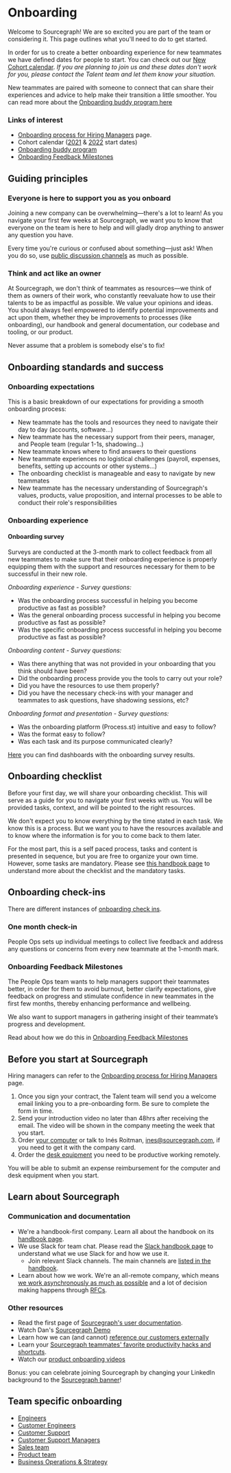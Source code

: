 # Onboarding

Welcome to Sourcegraph! We are so excited you are part of the team or considering it. This page outlines what you'll need to do to get started.

In order for us to create a better onboarding experience for new teammates we have defined dates for people to start. You can check out our [New Cohort calendar](https://calendar.google.com/calendar/u/0?cid=Y182OTdwMnZyMnA3cmJnYzNrMTRiODAwc2gxZ0Bncm91cC5jYWxlbmRhci5nb29nbGUuY29t). _If you are planning to join us and these dates don't work for you, please contact the Talent team and let them know your situation._

New teammates are paired with someone to connect that can share their experiences and advice to help make their transition a little smoother. You can read more about the [Onboarding buddy program here](./buddy-program.md)

### Links of interest

- [Onboarding process for Hiring Managers](onboarding-for-hiring-managers.md) page.
- Cohort calendar ([2021](https://docs.google.com/spreadsheets/d/1jJY3E7j31ZD7J-ouf3Gf-uioHCAXxe-0bBVLEmdtVGQ/edit#gid=0) & [2022](https://docs.google.com/spreadsheets/d/1Q_h9I0CkppecPNbaMlhe7uafcNdfzWuiPApm0KxTaAA/edit#gid=0) start dates)
- [Onboarding buddy program](./buddy-program.md)
- [Onboarding Feedback Milestones](./onboarding-feedback-milestones.md)

## Guiding principles

### Everyone is here to support you as you onboard

Joining a new company can be overwhelming—there's a lot to learn! As you navigate your first few weeks at Sourcegraph, we want you to know that everyone on the team is here to help and will gladly drop anything to answer any question you have.

Every time you're curious or confused about something—just ask! When you do so, use [public discussion channels](../communication/team_chat.md#avoid_private_messages) as much as possible.

### Think and act like an owner

At Sourcegraph, we don't think of teammates as resources—we think of them as owners of their work, who constantly reevaluate how to use their talents to be as impactful as possible. We value your opinions and ideas. You should always feel empowered to identify potential improvements and act upon them, whether they be improvements to processes (like onboarding), our handbook and general documentation, our codebase and tooling, or our product.

Never assume that a problem is somebody else's to fix!

## Onboarding standards and success

### Onboarding expectations

This is a basic breakdown of our expectations for providing a smooth onboarding process:

- New teammate has the tools and resources they need to navigate their day to day (accounts, software...)
- New teammate has the necessary support from their peers, manager, and People team (regular 1-1s, shadowing...)
- New teammate knows where to find answers to their questions
- New teammate experiences no logistical challenges (payroll, expenses, benefits, setting up accounts or other systems...)
- The onboarding checklist is manageable and easy to navigate by new teammates
- New teammate has the necessary understanding of Sourcegraph's values, products, value proposition, and internal processes to be able to conduct their role's responsibilities

### Onboarding experience

#### Onboarding survey

Surveys are conducted at the 3-month mark to collect feedback from all new teammates to make sure that their onboarding experience is properly equipping them with the support and resources necessary for them to be successful in their new role.

_Onboarding experience - Survey questions:_

- Was the onboarding process successful in helping you become productive as fast as possible?
- Was the general onboarding process successful in helping you become productive as fast as possible?
- Was the specific onboarding process successful in helping you become productive as fast as possible?

_Onboarding content - Survey questions:_

- Was there anything that was not provided in your onboarding that you think should have been?
- Did the onboarding process provide you the tools to carry out your role?
- Did you have the resources to use them properly?
- Did you have the necessary check-ins with your manager and teammates to ask questions, have shadowing sessions, etc?

_Onboarding format and presentation - Survey questions:_

- Was the onboarding platform (Process.st) intuitive and easy to follow?
- Was the format easy to follow?
- Was each task and its purpose communicated clearly?

[Here](https://docs.google.com/spreadsheets/d/1UVfc47SEhH_DhvqMvA9iYDVhCjnynDiJI_5GcsnwU_4/edit?usp=sharing) you can find dashboards with the onboarding survey results.

## Onboarding checklist
Before your first day, we will share your onboarding checklist. This will serve as a guide for you to navigate your first weeks with us. You will be provided tasks, context, and will be pointed to the right resources. 

We don't expect you to know everything by the time stated in each task. We know this is a process. But we want you to have the resources available and to know where the information is for you to come back to them later.

For the most part, this is a self paced process, tasks and content is presented in sequence, but you are free to organize your own time. However, some tasks are mandatory. Please see [this handbook page](onboarding-checklist.md) to understand more about the checklist and the mandatory tasks.

## Onboarding check-ins

There are different instances of [onboarding check ins](onboarding-check-ins.md).

### One month check-in

People Ops sets up individual meetings to collect live feedback and address any questions or concerns from every new teammate at the 1-month mark.

### Onboarding Feedback Milestones

The People Ops team wants to help managers support their teammates better, in order for them to avoid burnout, better clarify expectations, give feedback on progress and stimulate confidence in new teammates in the first few months, thereby enhancing performance and wellbeing.

We also want to support managers in gathering insight of their teammate’s progress and development.

Read about how we do this in [Onboarding Feedback Milestones](./onboarding-feedback-milestones.md)

## Before you start at Sourcegraph

Hiring managers can refer to the [Onboarding process for Hiring Managers](onboarding-for-hiring-managers.md) page.

1. Once you sign your contract, the Talent team will send you a welcome email linking you to a pre-onboarding form. Be sure to complete the form in time.
2. Send your introduction video no later than 48hrs after receiving the email. The video will be shown in the company meeting the week that you start.
3. Order [your computer](../../benefits-pay-perks/benefits-perks/spending-company-money.md#computers) or talk to Inés Roitman, [ines@sourcegraph.com](mailto:ines@sourcegraph.com), if you need to get it with the company card.
4. Order the [desk equipment](../../benefits-pay-perks/benefits-perks/spending-company-money.md#desk-set-up) you need to be productive working remotely.

You will be able to submit an expense reimbursement for the computer and desk equipment when you start.

## Learn about Sourcegraph

### Communication and documentation

- We're a handbook-first company. Learn all about the handbook on its [handbook page](../../handbook/index.md).
- We use Slack for team chat. Please read the [Slack handbook page](../communication/team_chat.md) to understand what we use Slack for and how we use it.
  - Join relevant Slack channels. The main channels are [listed in the handbook](../communication/team_chat.md#channels).
- Learn about how we work. We're an all-remote company, which means [we work asynchronously as much as possible](../remote/index.md#all-remote) and a lot of decision making happens through [RFCs](../communication/rfcs/index.md).

### Other resources

- Read the first page of [Sourcegraph's user documentation](https://docs.sourcegraph.com/user).
- Watch Dan's [Sourcegraph Demo](https://drive.google.com/file/d/1VUZ0rnZQpNgjtGDI0tMC-h-OtL0Czz8H/view)
- Learn how we can (and cannot) [reference our customers externally](../../departments/sales/index.md#customer)
- Learn your [Sourcegraph teammates' favorite productivity hacks and shortcuts](../remote/teammate-recommended_productivity_hacks.md).
- Watch our [product onboarding videos](product-onboarding-videos.md)

Bonus: you can celebrate joining Sourcegraph by changing your LinkedIn background to the [Sourcegraph banner](https://drive.google.com/file/d/1Fgrn_vaVVHVcKTaX9g5fDh9_Bwk9jL3E/view?usp=sharing)!

## Team specific onboarding

- [Engineers](../../departments/product-engineering/engineering/onboarding/index.md)
- [Customer Engineers](../../departments/ce/onboarding/index.md)
- [Customer Support](../../departments/support/onboarding/customer-support-onboarding.md)
- [Customer Support Managers](../../departments/support/onboarding/customer-support-manager-onboarding.md)
- [Sales team](../../departments/sales/onboarding/index.md)
- [Product team](../../departments/product-engineering/product/onboarding/index.md)
- [Business Operations & Strategy](../../departments/bizops/onboarding/index.md)
